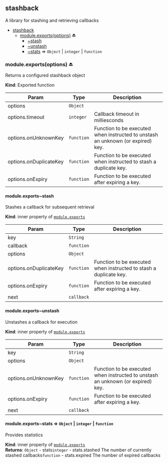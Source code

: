 <a name="module_stashback"></a>
## stashback
A library for stashing and retrieving callbacks


* [stashback](#module_stashback)
  * [module.exports(options)](#exp_module_stashback--module.exports) ⏏
    * [~stash](#module_stashback--module.exports..stash)
    * [~unstash](#module_stashback--module.exports..unstash)
    * [~stats](#module_stashback--module.exports..stats) ⇒ <code>Object</code> \| <code>integer</code> \| <code>function</code>

<a name="exp_module_stashback--module.exports"></a>
### module.exports(options) ⏏
Returns a configured stashback object

**Kind**: Exported function  

| Param | Type | Description |
| --- | --- | --- |
| options | <code>Object</code> |  |
| options.timeout | <code>integer</code> | Callback timeout in milliesconds |
| options.onUnknownKey | <code>function</code> | Function to be executed when instructed to unstash an unknown (or expired) key. |
| options.onDuplicateKey | <code>function</code> | Function to be executed when instructed to stash a duplicate key. |
| options.onExpiry | <code>function</code> | Function to be executed after expiring a key. |

<a name="module_stashback--module.exports..stash"></a>
#### module.exports~stash
Stashes a callback for subsequent retrieval

**Kind**: inner property of <code>[module.exports](#exp_module_stashback--module.exports)</code>  

| Param | Type | Description |
| --- | --- | --- |
| key | <code>String</code> |  |
| callback | <code>function</code> |  |
| options | <code>Object</code> |  |
| options.onDuplicateKey | <code>function</code> | Function to be executed when instructed to stash a duplicate key. |
| options.onExpiry | <code>function</code> | Function to be executed after expiring a key. |
| next | <code>callback</code> |  |

<a name="module_stashback--module.exports..unstash"></a>
#### module.exports~unstash
Unstashes a callback for execution

**Kind**: inner property of <code>[module.exports](#exp_module_stashback--module.exports)</code>  

| Param | Type | Description |
| --- | --- | --- |
| key | <code>String</code> |  |
| options | <code>Object</code> |  |
| options.onUnknownKey | <code>function</code> | Function to be executed when instructed to unstash an unknown (or expired) key. |
| options.onExpiry | <code>function</code> | Function to be executed after expiring a key. |
| next | <code>callback</code> |  |

<a name="module_stashback--module.exports..stats"></a>
#### module.exports~stats ⇒ <code>Object</code> \| <code>integer</code> \| <code>function</code>
Provides statistics

**Kind**: inner property of <code>[module.exports](#exp_module_stashback--module.exports)</code>  
**Returns**: <code>Object</code> - stats<code>integer</code> - stats.stashed      The number of currently stashed callbacks<code>function</code> - stats.expired      The number of expired callbacks  
